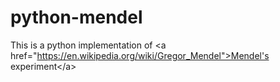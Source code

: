 # python-mendel
This is a python implementation of &lt;a href="https://en.wikipedia.org/wiki/Gregor_Mendel">Mendel's experiment&lt;/a>
